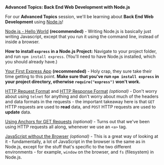 **Advanced Topics: Back End Web Development with Node.js**

For our **Advanced Topics** session, we'll be learning about **Back End Web Development** using [Node.js](https://nodejs.org/)!

[Node.js - Hello World](https://teamtreehouse.com/library/nodejs-basics/introduction-to-nodejs/hello-world) **(recommended)**
	- Writing Node.js is basically just writing Javascript, except that you run it using the command line, instead of inside a browser.

**How to install `express` in a Node.js Project:** Navigate to your project folder, and run `npm install express`. (You'll need to have Node.js installed, which you should already have.)

[Your First Express App](https://teamtreehouse.com/library/express-basics/getting-started-with-express/your-first-express-app) **(recommended)**
	- Holy crap, they sure take their time getting to this point. **Make sure that you've run `npm install express` in your project directory, otherwise `require("express")` won't work.**

[HTTP Request Format](https://teamtreehouse.com/library/http-basics/introduction-to-http/http-request-format) and [HTTP Response Format](https://teamtreehouse.com/library/http-basics/introduction-to-http/http-response-format) _(optional)_
	- Don't worry about using `telnet` for anything and don't worry about much of the headers and data formats in the requests - the important takeaway here is that `GET` HTTP requests are used to **read** data, and `POST` HTTP requests are used to **update** data.

[Using Anchors for GET Requests](https://teamtreehouse.com/library/http-basics/get-and-post-requests-in-a-browser/using-anchors-for-get-requests) _(optional)_
	- Turns out that we've been using HTTP requests all along, whenever we use an `<a>` tag.

[JavaScript without the Browser](https://teamtreehouse.com/library/nodejs-basics/introduction-to-nodejs/javascript-without-the-browser) _(optional)_
	- This is a great way of looking at it - fundamentally, a lot of JavaScript in the browser is the same as in Node.js, except for the stuff that's specific to the two different environments - for example, `window` on the browser, and `fs` (filesystem) in Node.js.
